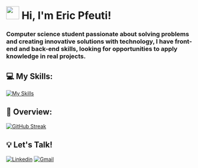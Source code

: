 # <img src="https://raw.githubusercontent.com/nixin72/nixin72/master/wave.gif" style="width:35px;"> Hi, I'm Eric Pfeuti! 

### Computer science student passionate about solving problems and creating innovative solutions with technology, I have front-end and back-end skills, looking for opportunities to apply knowledge in real projects.

## 💻 My Skills:

[![My Skills](https://skillicons.dev/icons?i=js,nodejs,html,css,python,mongo,github,figma,vscode,bootstrap,vercel)](https://skillicons.dev)

## 🌌 Overview:

[![GitHub Streak](https://streak-stats.demolab.com/?user=ericpfeuti&theme=highcontrast)](https://git.io/streak-stats)

## 💡 Let's Talk!

[![Linkedin](https://img.shields.io/badge/LinkedIn-0077B5?style=for-the-badge&logo=linkedin&logoColor=white)](https://www.linkedin.com/in/eric-pfeuti-b481142a8/)
[![Gmail](https://img.shields.io/static/v1?message=Gmail&logo=gmail&label=&color=D14836&logoColor=white&labelColor=&style=for-the-badge)](mailto:eric.pfeuti2007@gmail.com)

